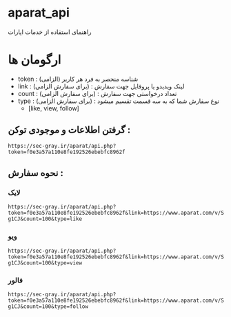 # aparat_api
راهنمای استفاده از خدمات اپارات 


# ارگومان ها 

- token : (الزامی) شناسه منحصر به فرد هر کاربر 
- link : (برای سفارش الزامی) : لینک ویدیدو یا پروفایل جهت سفارش
- count : (برای سفارش الزامی) : تعداد درخواستی جهت سفارش
- type : (برای سفارش الزامی) : نوع سفارش شما که به سه قسمت تقسیم میشود
  - [like, view, follow]


## گرفتن اطلاعات و موجودی توکن :

```https://sec-gray.ir/aparat/api.php?token=f0e3a57a110e8fe192526ebebfc8962f```

## نحوه سفارش : 

### لایک
```https://sec-gray.ir/aparat/api.php?token=f0e3a57a110e8fe192526ebebfc8962f&link=https://www.aparat.com/v/Sg1CJ&count=100&type=like```


### ویو
```https://sec-gray.ir/aparat/api.php?token=f0e3a57a110e8fe192526ebebfc8962f&link=https://www.aparat.com/v/Sg1CJ&count=100&type=view```


### فالور
```https://sec-gray.ir/aparat/api.php?token=f0e3a57a110e8fe192526ebebfc8962f&link=https://www.aparat.com/v/Sg1CJ&count=100&type=follow```

